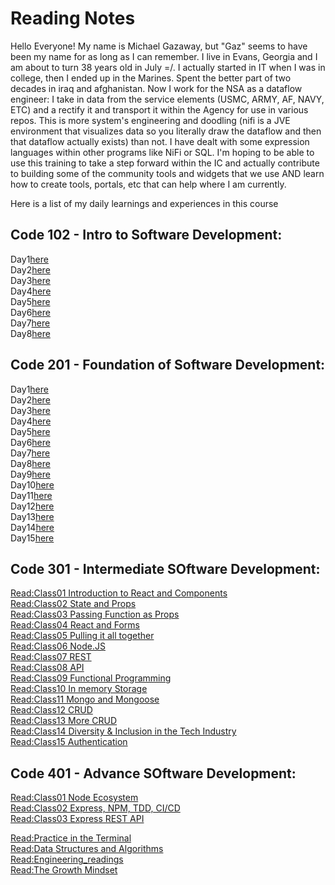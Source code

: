# Reading Notes

Hello Everyone! My name is Michael Gazaway, but "Gaz" seems to have been my name for as long as I can remember. I live in Evans, Georgia and I am about to turn 38 years old in July =/. I actually started in IT when I was in college, then I ended up in the Marines. Spent the better part of two decades in iraq and afghanistan. Now I work for the NSA as a dataflow engineer: I take in data from the service elements (USMC, ARMY, AF, NAVY, ETC) and a rectify it and transport it within the Agency for use in various repos. This is more system's engineering and doodling (nifi is a JVE environment that visualizes data so you literally draw the dataflow and then that dataflow actually exists) than not. I have dealt with some expression languages within other programs like NiFi or SQL. I'm hoping to be able to use this training to take a step forward within the IC and actually contribute to building some of the community tools and widgets that we use AND learn how to create tools, portals, etc that can help where I am currently.

Here is a list of my daily learnings and experiences in this course

## Code 102 - Intro to Software Development:

Day1[here](https://apokoala.github.io/reading-notes/day1)<br/>
Day2[here](https://apokoala.github.io/reading-notes/day2)<br/>
Day3[here](https://apokoala.github.io/reading-notes/day3)<br/>
Day4[here](https://apokoala.github.io/reading-notes/day4)<br/>
Day5[here](https://apokoala.github.io/reading-notes/day5)<br/>
Day6[here](https://apokoala.github.io/reading-notes/day6)<br/>
Day7[here](https://apokoala.github.io/reading-notes/day7)<br/>
Day8[here](https://apokoala.github.io/reading-notes/day8)<br/>

## Code 201 - Foundation of Software Development:

Day1[here](https://apokoala.github.io/reading-notes/201_day1)<br/>
Day2[here](https://apokoala.github.io/reading-notes/201_day2)<br/>
Day3[here](https://apokoala.github.io/reading-notes/201_day3)<br/>
Day4[here](https://apokoala.github.io/reading-notes/201_day4)<br/>
Day5[here](https://apokoala.github.io/reading-notes/201_day5)<br/>
Day6[here](https://apokoala.github.io/reading-notes/201_day6)<br/>
Day7[here](https://apokoala.github.io/reading-notes/201_day7)<br/>
Day8[here](https://apokoala.github.io/reading-notes/201_day8)<br/>
Day9[here](https://apokoala.github.io/reading-notes/201_day9)<br/>
Day10[here](https://apokoala.github.io/reading-notes/201_day10)<br/>
Day11[here](https://apokoala.github.io/reading-notes/201_day11)<br/>
Day12[here](https://apokoala.github.io/reading-notes/201_day12)<br/>
Day13[here](https://apokoala.github.io/reading-notes/201_day13)<br/>
Day14[here](https://apokoala.github.io/reading-notes/201_day14)<br/>
Day15[here](https://apokoala.github.io/reading-notes/201_day15)<br/>

## Code 301 - Intermediate SOftware Development:

[Read:Class01 Introduction to React and Components](https://apokoala.github.io/reading-notes/301_class01)<br/>
[Read:Class02 State and Props](https://apokoala.github.io/reading-notes/301_class02)<br/>
[Read:Class03 Passing Function as Props](https://apokoala.github.io/reading-notes/301_class03)<br/>
[Read:Class04 React and Forms](https://apokoala.github.io/reading-notes/301_class04)<br/>
[Read:Class05 Pulling it all together](https://apokoala.github.io/reading-notes/301_class05)<br/>
[Read:Class06 Node.JS](https://apokoala.github.io/reading-notes/301_class06)<br/>
[Read:Class07 REST](https://apokoala.github.io/reading-notes/301_class07)<br/>
[Read:Class08 API](https://apokoala.github.io/reading-notes/301_class08)<br/>
[Read:Class09 Functional Programming](https://apokoala.github.io/reading-notes/301_class09)<br/>
[Read:Class10 In memory Storage](https://apokoala.github.io/reading-notes/301_class10)<br/>
[Read:Class11 Mongo and Mongoose](https://apokoala.github.io/reading-notes/301_class11)<br/>
[Read:Class12 CRUD](https://apokoala.github.io/reading-notes/301_class12)<br/>
[Read:Class13 More CRUD](https://apokoala.github.io/reading-notes/301_class13)<br/>
[Read:Class14 Diversity & Inclusion in the Tech Industry](https://apokoala.github.io/reading-notes/301_class14)<br/>
[Read:Class15 Authentication](https://apokoala.github.io/reading-notes/301_class15)<br/>

## Code 401 - Advance SOftware Development:

[Read:Class01 Node Ecosystem](https://apokoala.github.io/reading-notes/401_class01)<br/>
[Read:Class02 Express, NPM, TDD, CI/CD](https://apokoala.github.io/reading-notes/401_class02)<br/>
[Read:Class03 Express REST API](https://apokoala.github.io/reading-notes/401_class03)<br/>


[Read:Practice in the Terminal](https://apokoala.github.io/reading-notes/Practice_in_the_Terminal)<br/>
[Read:Data Structures and Algorithms](https://apokoala.github.io/reading-notes/Data_structures_and_algorithms)<br/>
[Read:Engineering_readings](https://apokoala.github.io/reading-notes/Engineering_readings)<br/>
[Read:The Growth Mindset](https://apokoala.github.io/reading-notes/The_growth_mindset)<br/>